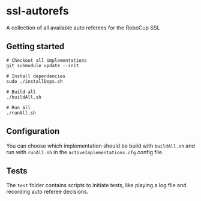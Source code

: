# ssl-autorefs
A collection of all available auto referees for the RoboCup SSL

## Getting started
```
# Checkout all implementations
git submodule update --init

# Install dependencies
sudo ./installDeps.sh

# Build all
./buildAll.sh

# Run all
./runAll.sh
```
## Configuration
You can choose which implementation should be build with `buildAll.sh` and run with `runAll.sh` in the `activeImplementations.cfg` config file.

## Tests
The `test` folder contains scripts to initiate tests, like playing a log file and recording auto referee decisions.

